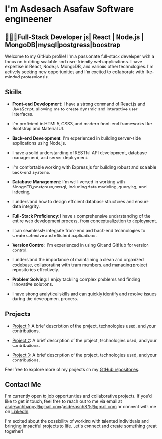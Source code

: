 # I'm Asdesach Asafaw   Software engineener

## 🤹🏿‍♀️Full-Stack Developer js| React | Node.js | MongoDB|mysql|postgress|boostrap

Welcome to my GitHub profile! I'm a passionate full-stack developer with a focus on building scalable and user-friendly web applications. 
I have expertise in React, Node.js, MongoDB, and various other technologies. 
I'm actively seeking new opportunities and I'm excited to collaborate with like-minded professionals.

## Skills

- **Front-end Development**: I have a strong command of React.js and JavaScript, allowing me to create dynamic and interactive user interfaces.
-  I'm proficient in HTML5, CSS3, and modern front-end frameworks like Bootstrap and Material UI.

- **Back-end Development**: I'm experienced in building server-side applications using Node.js.
- I have a solid understanding of RESTful API development, database management, and server deployment.
-  I'm comfortable working with Express.js for building robust and scalable back-end systems.

- **Database Management**: I'm well-versed in working with MongoDB,postgress,mysql, including data modeling, querying, and indexing.
-  I understand how to design efficient database structures and ensure data integrity.

- **Full-Stack Proficiency**: I have a comprehensive understanding of the entire web development process, from conceptualization to deployment.
- I can seamlessly integrate front-end and back-end technologies to create cohesive and efficient applications.

- **Version Control**: I'm experienced in using Git and GitHub for version control.
-  I understand the importance of maintaining a clean and organized codebase, collaborating with team members, and managing project repositories effectively.

- **Problem Solving**: I enjoy tackling complex problems and finding innovative solutions.
- I have strong analytical skills and can quickly identify and resolve issues during the development process.

## Projects

- [Project 1](): A brief description of the project, technologies used, and your contributions.

- [Project 2](link-to-project): A brief description of the project, technologies used, and your contributions.

- [Project 3](link-to-project): A brief description of the project, technologies used, and your contributions.

Feel free to explore more of my projects on my [GitHub repositories](link-to-github).

## Contact Me

I'm currently open to job opportunities and collaborative projects. 
If you'd like to get in touch, feel free to reach out to me via email at asdesachhappy@gmail.com/asdesasch875@gmail.com or
connect with me on [LinkedIn](your-linkedin-profile).

I'm excited about the possibility of working with talented individuals and bringing impactful projects to life. 
Let's connect and create something great together!
<!---
Asdesac/Asdesac is a ✨ special ✨ repository because its `README.md` (this file) appears on your GitHub profile.
You can click the Preview link to take a look at your changes.
--->
